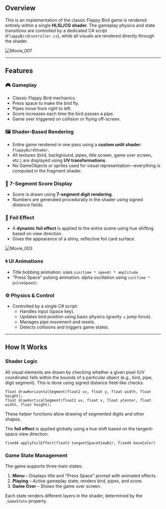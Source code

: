 ## Overview

This is an implementation of the classic Flappy Bird game is rendered entirely within a single **HLSL/CG shader**.
The gameplay physics and state transitions are controlled by a dedicated C# script (`FlappyBirdController.cs`), while all visuals are rendered directly through the shader.

![Movie_007](https://github.com/user-attachments/assets/03cb9bcd-1b69-4039-bcf9-748001f8210a)

---

## Features

### 🎮 Gameplay
- Classic Flappy Bird mechanics.
- Press space to make the bird fly.
- Pipes move from right to left.
- Score increases each time the bird passes a pipe.
- Game over triggered on collision or flying off-screen.

### 🖼️ Shader-Based Rendering
- Entire game rendered in one pass using a **custom unlit shader**: `FlappyBirdShader`.
- All textures (bird, background, pipes, title screen, game over screen, etc.) are displayed using **UV transformations**.
- No GameObjects or sprites used for visual representation—everything is computed in the fragment shader.

### 🧮 7-Segment Score Display
- Score is drawn using **7-segment digit rendering**.
- Numbers are generated procedurally in the shader using signed distance fields.

### 💫 Foil Effect
- A **dynamic foil effect** is applied to the entire scene using hue shifting based on view direction.
- Gives the appearance of a shiny, reflective foil card surface.

![Movie_003](https://github.com/user-attachments/assets/caa9b81d-f3e1-49ee-9e71-79a4d4d282b6)


### 🌀 UI Animations
- Title bobbing animation: uses `sin(time * speed) * amplitude`.
- "Press Space" pulsing animation: alpha oscillation using `sin(time * pulseSpeed)`.

### ⚙️ Physics & Control
- Controlled by a single C# script:
  - Handles input (space key).
  - Updates bird position using basic physics (gravity + jump force).
  - Manages pipe movement and resets.
  - Detects collisions and triggers game states.

---


## How It Works

### Shader Logic
All visual elements are drawn by checking whether a given pixel (UV coordinate) falls within the bounds of a particular object (e.g., bird, pipe, digit segment). This is done using signed distance field-like checks:

```hlsl
float drawHorizontalSegment(float2 uv, float y, float width, float height);
float drawVerticalSegment(float2 uv, float x, float yCenter, float width, float height);
```

These helper functions allow drawing of segmented digits and other shapes.

The **foil effect** is applied globally using a hue shift based on the tangent-space view direction:

```hlsl
fixed4 applyFoilEffect(float3 tangentSpaceViewDir, fixed4 baseColor)
```

### Game State Management
The game supports three main states:
1. **Menu** – Displays title and "Press Space" prompt with animated effects.
2. **Playing** – Active gameplay state; renders bird, pipes, and score.
3. **Game Over** – Shows the game over screen.

Each state renders different layers in the shader, determined by the `_GameState` property.
